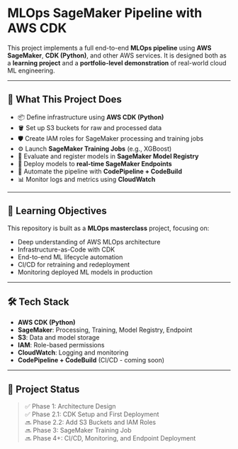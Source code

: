 # MLOps SageMaker Pipeline with AWS CDK

This project implements a full end-to-end **MLOps pipeline** using **AWS SageMaker**, **CDK (Python)**, and other AWS services. It is designed both as a **learning project** and a **portfolio-level demonstration** of real-world cloud ML engineering.

---

## 🧱 What This Project Does

- 📦 Define infrastructure using **AWS CDK (Python)**
- 🪣 Set up S3 buckets for raw and processed data
- 🛡️ Create IAM roles for SageMaker processing and training jobs
- ⚙️ Launch **SageMaker Training Jobs** (e.g., XGBoost)
- 🧪 Evaluate and register models in **SageMaker Model Registry**
- 🚀 Deploy models to **real-time SageMaker Endpoints**
- 🔁 Automate the pipeline with **CodePipeline + CodeBuild**
- 📊 Monitor logs and metrics using **CloudWatch**

---

## 🧠 Learning Objectives

This repository is built as a **MLOps masterclass** project, focusing on:

- Deep understanding of AWS MLOps architecture
- Infrastructure-as-Code with CDK
- End-to-end ML lifecycle automation
- CI/CD for retraining and redeployment
- Monitoring deployed ML models in production

---

## 🛠️ Tech Stack

- **AWS CDK (Python)**
- **SageMaker**: Processing, Training, Model Registry, Endpoint
- **S3**: Data and model storage
- **IAM**: Role-based permissions
- **CloudWatch**: Logging and monitoring
- **CodePipeline + CodeBuild** (CI/CD - coming soon)

---

## 🚧 Project Status

> ✅ Phase 1: Architecture Design  
> ✅ Phase 2.1: CDK Setup and First Deployment  
> 🔜 Phase 2.2: Add S3 Buckets and IAM Roles  
> 🔜 Phase 3: SageMaker Training Job  
> 🔜 Phase 4+: CI/CD, Monitoring, and Endpoint Deployment  


